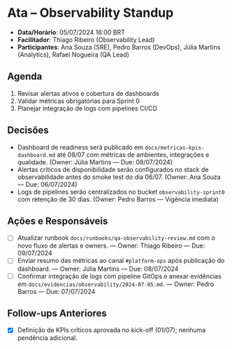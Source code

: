 # Ata – Observability Standup
- **Data/Horário**: 05/07/2024 16:00 BRT
- **Facilitador**: Thiago Ribeiro (Observability Lead)
- **Participantes**: Ana Souza (SRE), Pedro Barros (DevOps), Júlia Martins (Analytics), Rafael Nogueira (QA Lead)

## Agenda
1. Revisar alertas ativos e cobertura de dashboards
2. Validar métricas obrigatórias para Sprint 0
3. Planejar integração de logs com pipelines CI/CD

## Decisões
- Dashboard de readiness será publicado em `docs/metricas-kpis-dashboard.md` até 08/07 com métricas de ambientes, integrações e qualidade. (Owner: Júlia Martins — Due: 08/07/2024)
- Alertas críticos de disponibilidade serão configurados no stack de observabilidade antes do smoke test do dia 06/07. (Owner: Ana Souza — Due: 06/07/2024)
- Logs de pipelines serão centralizados no bucket `observability-sprint0` com retenção de 30 dias. (Owner: Pedro Barros — Vigência imediata)

## Ações e Responsáveis
- [ ] Atualizar runbook `docs/runbooks/qa-observability-review.md` com o novo fluxo de alertas e owners. — Owner: Thiago Ribeiro — Due: 09/07/2024
- [ ] Enviar resumo das métricas ao canal `#platform-ops` após publicação do dashboard. — Owner: Júlia Martins — Due: 08/07/2024
- [ ] Confirmar integração de logs com pipeline GitOps e anexar evidências em `docs/evidencias/observability/2024-07-05.md`. — Owner: Pedro Barros — Due: 07/07/2024

## Follow-ups Anteriores
- [x] Definição de KPIs críticos aprovada no kick-off (01/07); nenhuma pendência adicional.
